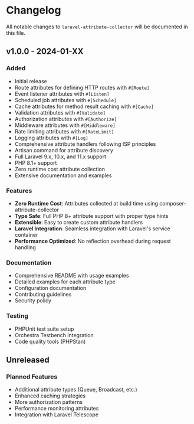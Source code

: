 # Changelog

All notable changes to `laravel-attribute-collector` will be documented in this file.

## v1.0.0 - 2024-01-XX

### Added
- Initial release
- Route attributes for defining HTTP routes with `#[Route]`
- Event listener attributes with `#[Listen]`
- Scheduled job attributes with `#[Schedule]`
- Cache attributes for method result caching with `#[Cache]`
- Validation attributes with `#[Validate]`
- Authorization attributes with `#[Authorize]`
- Middleware attributes with `#[Middleware]`
- Rate limiting attributes with `#[RateLimit]`
- Logging attributes with `#[Log]`
- Comprehensive attribute handlers following ISP principles
- Artisan command for attribute discovery
- Full Laravel 9.x, 10.x, and 11.x support
- PHP 8.1+ support
- Zero runtime cost attribute collection
- Extensive documentation and examples

### Features
- **Zero Runtime Cost**: Attributes collected at build time using composer-attribute-collector
- **Type Safe**: Full PHP 8+ attribute support with proper type hints
- **Extensible**: Easy to create custom attribute handlers
- **Laravel Integration**: Seamless integration with Laravel's service container
- **Performance Optimized**: No reflection overhead during request handling

### Documentation
- Comprehensive README with usage examples
- Detailed examples for each attribute type
- Configuration documentation
- Contributing guidelines
- Security policy

### Testing
- PHPUnit test suite setup
- Orchestra Testbench integration
- Code quality tools (PHPStan)

## Unreleased

### Planned Features
- Additional attribute types (Queue, Broadcast, etc.)
- Enhanced caching strategies
- More authorization patterns
- Performance monitoring attributes
- Integration with Laravel Telescope
